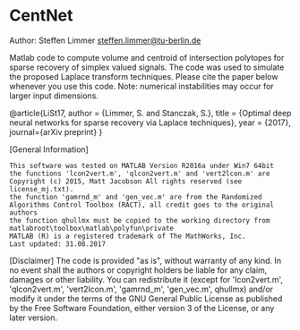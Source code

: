 # CentNet
Author: Steffen Limmer steffen.limmer@tu-berlin.de

Matlab code to compute volume and centroid of intersection polytopes for sparse recovery of simplex valued signals. The code was used to simulate the proposed Laplace transform techniques. Please cite the paper below whenever you use this code. Note: numerical instabilities may occur for larger input dimensions.

@article{LiSt17, author = {Limmer, S. and Stanczak, S.}, title = {Optimal deep neural networks for sparse recovery via Laplace techniques}, year = {2017}, journal={arXiv preprint}
}

[General Information]

    This software was tested on MATLAB Version R2016a under Win7 64bit
    the functions 'lcon2vert.m', 'qlcon2vert.m' and 'vert2lcon.m' are Copyright (c) 2015, Matt Jacobson All rights reserved (see license_mj.txt).
    the function 'gamrnd_m' and 'gen_vec.m' are from the Randomized Algorithms Control Toolbox (RACT), all credit goes to the original authors
    the function qhullmx must be copied to the working directory from matlabroot\toolbox\matlab\polyfun\private
    MATLAB (R) is a registered trademark of The MathWorks, Inc.
    Last updated: 31.08.2017

[Disclaimer] The code is provided "as is", without warranty of any kind. In no event shall the authors or copyright holders be liable for any claim, damages or other liability. You can redistribute it (except for 'lcon2vert.m', 'qlcon2vert.m', 'vert2lcon.m', 'gamrnd_m', 'gen_vec.m', qhullmx) and/or modify it under the terms of the GNU General Public License as published by the Free Software Foundation, either version 3 of the License, or any later version.

